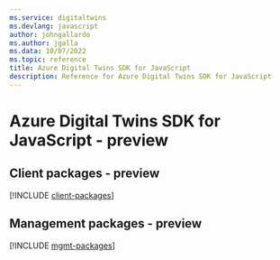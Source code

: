 ```yaml
---
ms.service: digitaltwins
ms.devlang: javascript
author: johngallardo
ms.author: jgalla
ms.data: 10/07/2022
ms.topic: reference
title: Azure Digital Twins SDK for JavaScript
description: Reference for Azure Digital Twins SDK for JavaScript
---
```

# Azure Digital Twins SDK for JavaScript - preview

## Client packages - preview
[!INCLUDE [client-packages](digital-twins-client-index.md)]
## Management packages - preview
[!INCLUDE [mgmt-packages](digital-twins-mgmt-index.md)]